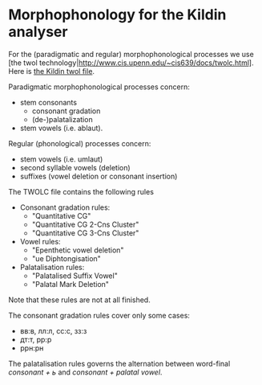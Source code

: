 # Morphophonology for the Kildin analyser


For the (paradigmatic and regular) morphophonological processes we use [the twol technology|http://www.cis.upenn.edu/~cis639/docs/twolc.html]. Here is [the Kildin twol file](https://gtsvn.uit.no/langtech/trunk/gt/sjd/src/twol-sjd.txt).


Paradigmatic morphophonological processes concern:
* stem consonants
    - consonant gradation
    - (de-)palatalization
* stem vowels (i.e. ablaut).


Regular (phonological) processes concern:
* stem vowels (i.e. umlaut)
* second syllable vowels (deletion)
* suffixes (vowel deletion or consonant insertion) 


The TWOLC file contains the following rules


* Consonant gradation rules:
    - "Quantitative CG"
    - "Quantitative CG 2-Cns Cluster"
    - "Quantitative CG 3-Cns Cluster"
* Vowel rules:
    - "Epenthetic vowel deletion"
    - "ue Diphtongisation"
* Palatalisation rules:
    - "Palatalised Suffix Vowel"
    - "Palatal Mark Deletion"


Note that these rules are not at all finished. 


The consonant gradation rules cover only some cases: 


* вв:в, лл:л, сс:с, зз:з
* дт:т, рр:р
* ррн:рн


The palatalisation rules governs the alternation between word-final *consonant + ь* and *consonant + palatal vowel*.






